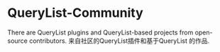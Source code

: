 # QueryList-Community
There are QueryList plugins and QueryList-based projects from open-source contributors. 来自社区的QueryList插件和基于QueryList 的作品.
